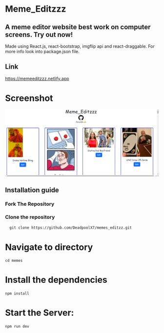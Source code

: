 # Meme_Editzzz
## A meme editor website best work on computer screens. Try out now!
 Made using React.js, react-bootstrap, imgflip api and react-draggable. For more info look into package.json file.

## Link
https://memeeditzzz.netlify.app


# Screenshot
![Website Screenshot](https://github.com/DeadpoolX7/memes_editzzz/blob/main/Screenshot%202024-04-12%20180145.png)

## Installation guide
### Fork The Repository
 ### Clone the repository
 ```
   git clone https://github.com/DeadpoolX7/memes_editzz.git
```
# Navigate to directory
```
cd memes
```
# Install the dependencies
```
npm install
```
# Start the Server:
```
npm run dev
```

